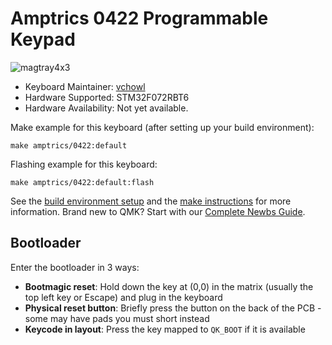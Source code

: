 # Amptrics 0422 Programmable Keypad
![magtray4x3](https://i.imgur.com/G5QMlpn_d.jpeg)


* Keyboard Maintainer: [vchowl](https://github.com/vchowl)
* Hardware Supported: STM32F072RBT6
* Hardware Availability: Not yet available.

Make example for this keyboard (after setting up your build environment):

    make amptrics/0422:default

Flashing example for this keyboard:

    make amptrics/0422:default:flash

See the [build environment setup](https://docs.qmk.fm/#/getting_started_build_tools) and the [make instructions](https://docs.qmk.fm/#/getting_started_make_guide) for more information. Brand new to QMK? Start with our [Complete Newbs Guide](https://docs.qmk.fm/#/newbs).

## Bootloader

Enter the bootloader in 3 ways:

* **Bootmagic reset**: Hold down the key at (0,0) in the matrix (usually the top left key or Escape) and plug in the keyboard
* **Physical reset button**: Briefly press the button on the back of the PCB - some may have pads you must short instead
* **Keycode in layout**: Press the key mapped to `QK_BOOT` if it is available

